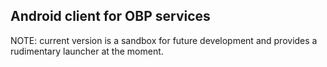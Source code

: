 Android client for OBP services
--------------------------------

NOTE: current version is a sandbox for future development and provides a rudimentary launcher at the moment.